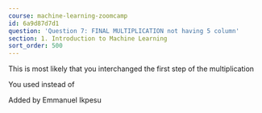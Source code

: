 ```yaml
---
course: machine-learning-zoomcamp
id: 6a9d87d7d1
question: 'Question 7: FINAL MULTIPLICATION not having 5 column'
section: 1. Introduction to Machine Learning
sort_order: 500
---
```


This is most likely that you interchanged the first step of the multiplication

You used  instead of

Added by Emmanuel Ikpesu

